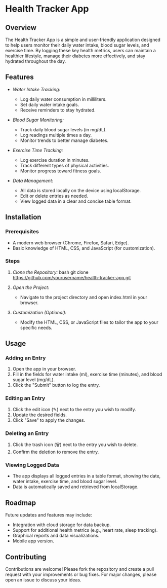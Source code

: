 # Health Tracker App

## Overview

The Health Tracker App is a simple and user-friendly application designed to help users monitor their daily water intake, blood sugar levels, and exercise time. By logging these key health metrics, users can maintain a healthier lifestyle, manage their diabetes more effectively, and stay hydrated throughout the day.

## Features

- *Water Intake Tracking:*
  - Log daily water consumption in milliliters.
  - Set daily water intake goals.
  - Receive reminders to stay hydrated.

- *Blood Sugar Monitoring:*
  - Track daily blood sugar levels (in mg/dL).
  - Log readings multiple times a day.
  - Monitor trends to better manage diabetes.

- *Exercise Time Tracking:*
  - Log exercise duration in minutes.
  - Track different types of physical activities.
  - Monitor progress toward fitness goals.

- *Data Management:*
  - All data is stored locally on the device using localStorage.
  - Edit or delete entries as needed.
  - View logged data in a clear and concise table format.

## Installation

### Prerequisites
- A modern web browser (Chrome, Firefox, Safari, Edge).
- Basic knowledge of HTML, CSS, and JavaScript (for customization).

### Steps
1. *Clone the Repository:*
   bash
   git clone https://github.com/yourusername/health-tracker-app.git
   

2. *Open the Project:*
   - Navigate to the project directory and open index.html in your browser.

3. *Customization (Optional):*
   - Modify the HTML, CSS, or JavaScript files to tailor the app to your specific needs.

## Usage

### Adding an Entry
1. Open the app in your browser.
2. Fill in the fields for water intake (ml), exercise time (minutes), and blood sugar level (mg/dL).
3. Click the "Submit" button to log the entry.

### Editing an Entry
1. Click the edit icon (✎) next to the entry you wish to modify.
2. Update the desired fields.
3. Click "Save" to apply the changes.

### Deleting an Entry
1. Click the trash icon (🗑️) next to the entry you wish to delete.
2. Confirm the deletion to remove the entry.

### Viewing Logged Data
- The app displays all logged entries in a table format, showing the date, water intake, exercise time, and blood sugar level.
- Data is automatically saved and retrieved from localStorage.

## Roadmap

Future updates and features may include:
- Integration with cloud storage for data backup.
- Support for additional health metrics (e.g., heart rate, sleep tracking).
- Graphical reports and data visualizations.
- Mobile app version.

## Contributing

Contributions are welcome! Please fork the repository and create a pull request with your improvements or bug fixes. For major changes, please open an issue to discuss your ideas.
